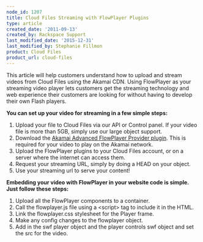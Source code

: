 ```yaml
---
node_id: 1207
title: Cloud Files Streaming with FlowPlayer Plugins
type: article
created_date: '2011-09-13'
created_by: Rackspace Support
last_modified_date: '2015-12-31'
last_modified_by: Stephanie Fillmon
product: Cloud Files
product_url: cloud-files
---
```


This article will help customers understand how to upload and stream
videos from Cloud Files using the Akamai CDN.  Using FlowPlayer as your
streaming video player lets customers get the streaming technology and
web experience their customers are looking for without having to develop
their own Flash players.

**You can set up your video for streaming in a few simple steps:**

1.  Upload your file to Cloud Files via our API or Control panel.  If
    your video file is more than 5GB, simply use our large
    object support.
2.  Download the [Akamai Advanced FlowPlayer Provider
    plugin](http://mediapm.edgesuite.net/flow/). This is required for
    your video to play on the Akamai network.
3.  Upload the FlowPlayer plugins to your Cloud Files account, or on a
    server where the internet can access them.
4.  Request your streaming URL, simply by doing a HEAD on your object.
5.  Use your streaming url to serve your content!

**Embedding your video with FlowPlayer in your website code is simple.
Just follow these steps:**

1.  Upload all the FlowPlayer components to a container.
2.  Call the flowplayer.js file using a &lt;script&gt; tag to include it
    in the HTML.
3.  Link the flowplayer.css stylesheet for the Player frame.
4.  Make any config changes to the flowplayer object.
5.  Add in the swf player object and the player controls swf object and
    set the src for the video.
